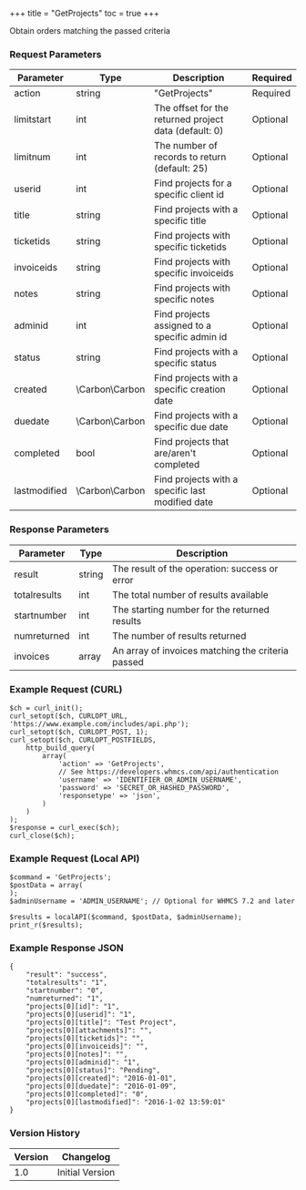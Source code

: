 +++
title = "GetProjects"
toc = true
+++

Obtain orders matching the passed criteria

### Request Parameters

| Parameter | Type | Description | Required |
| --------- | ---- | ----------- | -------- |
| action | string | "GetProjects" | Required |
| limitstart | int | The offset for the returned project data (default: 0) | Optional |
| limitnum | int | The number of records to return (default: 25) | Optional |
| userid | int | Find projects for a specific client id | Optional |
| title | string | Find projects with a specific title | Optional |
| ticketids | string | Find projects with specific ticketids | Optional |
| invoiceids | string | Find projects with specific invoiceids | Optional |
| notes | string | Find projects with specific notes | Optional |
| adminid | int | Find projects assigned to a specific admin id | Optional |
| status | string | Find projects with a specific status | Optional |
| created | \Carbon\Carbon | Find projects with a specific creation date | Optional |
| duedate | \Carbon\Carbon | Find projects with a specific due date | Optional |
| completed | bool | Find projects that are/aren't completed | Optional |
| lastmodified | \Carbon\Carbon | Find projects with a specific last modified date | Optional |

### Response Parameters

| Parameter | Type | Description |
| --------- | ---- | ----------- |
| result | string | The result of the operation: success or error |
| totalresults | int | The total number of results available |
| startnumber | int | The starting number for the returned results |
| numreturned | int | The number of results returned |
| invoices | array | An array of invoices matching the criteria passed |


### Example Request (CURL)

```
$ch = curl_init();
curl_setopt($ch, CURLOPT_URL, 'https://www.example.com/includes/api.php');
curl_setopt($ch, CURLOPT_POST, 1);
curl_setopt($ch, CURLOPT_POSTFIELDS,
    http_build_query(
        array(
            'action' => 'GetProjects',
            // See https://developers.whmcs.com/api/authentication
            'username' => 'IDENTIFIER_OR_ADMIN_USERNAME',
            'password' => 'SECRET_OR_HASHED_PASSWORD',
            'responsetype' => 'json',
        )
    )
);
$response = curl_exec($ch);
curl_close($ch);
```


### Example Request (Local API)

```
$command = 'GetProjects';
$postData = array(
);
$adminUsername = 'ADMIN_USERNAME'; // Optional for WHMCS 7.2 and later

$results = localAPI($command, $postData, $adminUsername);
print_r($results);
```


### Example Response JSON

```
{
    "result": "success",
    "totalresults": "1",
    "startnumber": "0",
    "numreturned": "1",
    "projects[0][id]": "1",
    "projects[0][userid]": "1",
    "projects[0][title]": "Test Project",
    "projects[0][attachments]": "",
    "projects[0][ticketids]": "",
    "projects[0][invoiceids]": "",
    "projects[0][notes]": "",
    "projects[0][adminid]": "1",
    "projects[0][status]": "Pending",
    "projects[0][created]": "2016-01-01",
    "projects[0][duedate]": "2016-01-09",
    "projects[0][completed]": "0",
    "projects[0][lastmodified]": "2016-1-02 13:59:01"
}
```


### Version History

| Version | Changelog |
| ------- | --------- |
| 1.0 | Initial Version |
